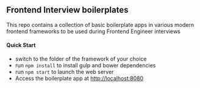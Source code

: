 ## Frontend Interview boilerplates

This repo contains a collection of basic boilerplate apps in various modern frontend frameworks to be used during Frontend Engineer interviews

#### Quick Start

* switch to the folder of the framework of your choice 
* run ```npm install``` to install gulp and bower dependencies
* run ```npm start``` to launch the web server
* Access the boilerplate app at [http://localhost:8080](http://localhost:8080)
